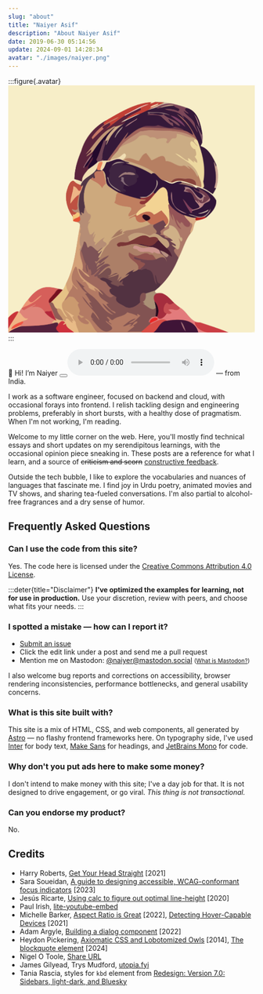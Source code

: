 ```yaml
---
slug: "about"
title: "Naiyer Asif"
description: "About Naiyer Asif"
date: 2019-06-30 05:14:56
update: 2024-09-01 14:28:34
avatar: "./images/naiyer.png"
---
```


:::figure{.avatar}
![Naiyer](./images/naiyer.png)
:::

<random-message selector="span">
	👋 <span>Hi</span><span data-language="Māori" hidden>Kia ora</span><span data-language="Turkish" hidden>Merhaba</span><span data-language="Farsi" hidden>Salâm</span><span hidden>Hello</span>!
	I&rsquo;m Naiyer <audio-player><audio><source src="/audio/profile/naiyer/namedrop.mp3" type="audio/mpeg"/><source src="/audio/profile/naiyer/namedrop.m4a" type="audio/mp4"/></audio><button aria-label="Pronounce name"></button></audio-player><noscript><audio controls><source src="/audio/profile/naiyer/namedrop.mp3" type="audio/mpeg"/><source src="/audio/profile/naiyer/namedrop.m4a" type="audio/mp4"/></audio></noscript> &mdash; from India.
</random-message>

I work as a software engineer, focused on backend and cloud, with occasional forays into frontend. I relish tackling design and engineering problems, preferably in short bursts, with a healthy dose of pragmatism. When I'm not working, I'm reading.

Welcome to my little corner on the web. Here, you'll mostly find technical essays and short updates on my serendipitous learnings, with the occasional opinion piece sneaking in. These posts are a reference for what I learn, and a source of ~~criticism and scorn~~ <ins>constructive feedback</ins>.

Outside the tech bubble, I like to explore the vocabularies and nuances of languages that fascinate me. I find joy in Urdu poetry, animated movies and TV shows, and sharing tea-fueled conversations. I'm also partial to alcohol-free fragrances and a dry sense of humor.

## Frequently Asked Questions

### Can I use the code from this site?

Yes. The code here is licensed under the [Creative Commons Attribution 4.0 License](https://creativecommons.org/licenses/by-sa/4.0/).

:::deter{title="Disclaimer"}
**I've optimized the examples for learning, not for use in production.** Use your discretion, review with peers, and choose what fits your needs.
:::

### I spotted a mistake &mdash; how can I report it?

- [Submit an issue](https://github.com/naiyerasif/site/issues/new)
- Click the edit link under a post and send me a pull request
- Mention me on Mastodon: [@naiyer@mastodon.social](https://mastodon.social/@naiyer) <small>([What is Mastodon?](https://en.wikipedia.org/wiki/Mastodon_(social_network)))</small>

I also welcome bug reports and corrections on accessibility, browser rendering inconsistencies, performance bottlenecks, and general usability concerns.

### What is this site built with?

This site is a mix of HTML, CSS, and web components, all generated by [Astro](https://astro.build/) &mdash; no flashy frontend frameworks here. On typography side, I've used [Inter](https://github.com/rsms/inter) for body text, [Make Sans](https://herewemake.gumroad.com/l/makesans) for headings, and [JetBrains Mono](https://github.com/JetBrains/JetBrainsMono) for code.

### Why don't you put ads here to make some money?

I don't intend to make money with this site; I've a day job for that. It is not designed to drive engagement, or go viral. _This thing is not transactional._

### Can you endorse my product?

No.

## Credits

- Harry Roberts, [Get Your Head Straight](https://speakerdeck.com/csswizardry/get-your-head-straight) [2021]
- Sara Soueidan, [A guide to designing accessible, WCAG-conformant focus indicators](https://www.sarasoueidan.com/blog/focus-indicators/) [2023]
- Jesús Ricarte, [Using calc to figure out optimal line-height](https://kittygiraudel.com/2020/05/18/using-calc-to-figure-out-optimal-line-height/) [2020]
- Paul Irish, [lite-youtube-embed](https://github.com/paulirish/lite-youtube-embed)
- Michelle Barker, [Aspect Ratio is Great](https://css-irl.info/aspect-ratio-is-great/) [2022], [Detecting Hover-Capable Devices](https://css-irl.info/detecting-hover-capable-devices/) [2021]
- Adam Argyle, [Building a dialog component](https://web.dev/articles/building/a-dialog-component/) [2022]
- Heydon Pickering, [Axiomatic CSS and Lobotomized Owls](https://alistapart.com/article/axiomatic-css-and-lobotomized-owls/) [2014], [The blockquote element](https://heydonworks.com/article/the-blockquote-element/) [2024]
- Nigel O Toole, [Share URL](https://github.com/NigelOToole/share-url)
- James Gilyead, Trys Mudford, [utopia.fyi](https://utopia.fyi)
- Tania Rascia, styles for `kbd` element from [Redesign: Version 7.0: Sidebars, light-dark, and Bluesky](https://www.taniarascia.com/redesign-version-7/)

